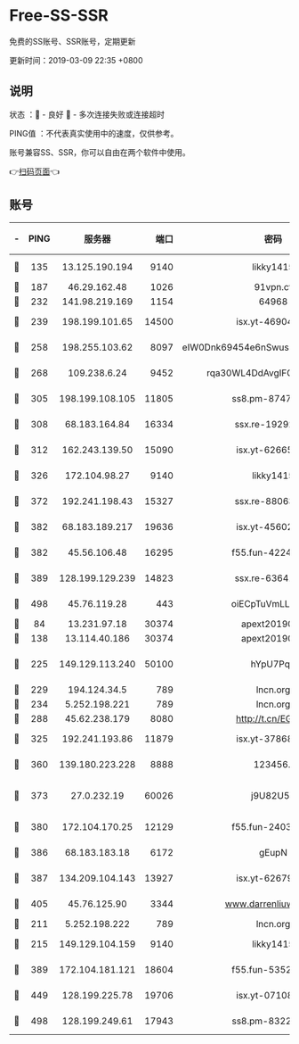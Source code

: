 # Free-SS-SSR

免费的SS账号、SSR账号，定期更新

更新时间：2019-03-09 22:35 +0800

## 说明

状态     ：🙂 - 良好 🙁 - 多次连接失败或连接超时

PING值   ：不代表真实使用中的速度，仅供参考。

账号兼容SS、SSR，你可以自由在两个软件中使用。

👉[扫码页面](https://liesauer.github.io/Free-SS-SSR/)👈

## 账号

|-|PING|服务器|端口|密码|加密方式|区域|
|:----:|:----:|:-----:|-----:|:----:|:----:|:----:|
|🙂|135|13.125.190.194|9140|likky1415|aes-256-cfb|KR|
|🙂|187|46.29.162.48|1026|91vpn.cf|rc4-md5|RU|
|🙂|232|141.98.219.169|1154|64968|chacha20|US|
|🙂|239|198.199.101.65|14500|isx.yt-46904516|aes-256-cfb|US|
|🙂|258|198.255.103.62|8097|eIW0Dnk69454e6nSwuspv9DmS201tQ0D|aes-256-cfb|US|
|🙂|268|109.238.6.24|9452|rqa30WL4DdAvgIFG6Fs3znzTa|aes-256-cfb|FR|
|🙂|305|198.199.108.105|11805|ss8.pm-87479488|aes-256-cfb|US|
|🙂|308|68.183.164.84|16334|ssx.re-19292784|aes-256-cfb|US|
|🙂|312|162.243.139.50|15090|isx.yt-62665440|aes-256-cfb|US|
|🙂|326|172.104.98.27|9140|likky1415|aes-256-cfb|JP|
|🙂|372|192.241.198.43|15327|ssx.re-88063170|aes-256-cfb|US|
|🙂|382|68.183.189.217|19636|isx.yt-45602835|aes-256-cfb|SG|
|🙂|382|45.56.106.48|16295|f55.fun-42240509|aes-256-cfb|US|
|🙂|389|128.199.129.239|14823|ssx.re-63641713|aes-256-cfb|SG|
|🙂|498|45.76.119.28|443|oiECpTuVmLLxk4Ts|aes-256-cfb|AU|
|🙂|84|13.231.97.18|30374|apext2019006|chacha20|JP|
|🙂|138|13.114.40.186|30374|apext2019006|chacha20|JP|
|🙂|225|149.129.113.240|50100|hYpU7PqP|chacha20-ietf-poly1305|CN|
|🙂|229|194.124.34.5|789|lncn.org|rc4|JP|
|🙂|234|5.252.198.221|789|lncn.org|rc4|JP|
|🙂|288|45.62.238.179|8080|http://t.cn/EGJIyrl|rc4-md5|CA|
|🙂|325|192.241.193.86|11879|isx.yt-37868942|aes-256-cfb|US|
|🙂|360|139.180.223.228|8888|123456..|aes-256-cfb|JP|
|🙂|373|27.0.232.19|60026|j9U82U53|xchacha20-ietf-poly1305|HK|
|🙂|380|172.104.170.25|12129|f55.fun-24030753|aes-256-cfb|SG|
|🙂|386|68.183.183.18|6172|gEupN|aes-256-cfb|SG|
|🙂|387|134.209.104.143|13927|isx.yt-62679533|aes-256-cfb|SG|
|🙂|405|45.76.125.90|3344|www.darrenliuwei.com|aes-256-cfb|AU|
|🙁|211|5.252.198.222|789|lncn.org|rc4|JP|
|🙁|215|149.129.104.159|9140|likky1415|aes-256-cfb|HK|
|🙁|389|172.104.181.121|18604|f55.fun-53524229|aes-256-cfb|SG|
|🙁|449|128.199.225.78|19706|isx.yt-07108179|aes-256-cfb|SG|
|🙁|498|128.199.249.61|17943|ss8.pm-83224449|aes-256-cfb|SG|
